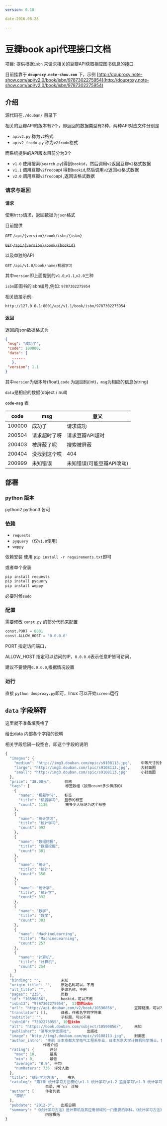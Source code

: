 ```yaml
---
version: 0.10

date:2016.08.28

---
```


# 豆瓣book api代理接口文档


项目: 提供根据`isbn` 来请求相关的豆瓣API获取相应图书信息的接口

目前挂靠于 **`douproxy.note-show.com`** 下，示例 [http://douproxy.note-show.com/api/v2.0/book/isbn/9787302275954](http://douproxy.note-show.com/api/v2.0/book/isbn/9787302275954) 
## 介绍

 源代码在`./douban/` 目录下

 相关的豆瓣API的版本有2个，即返回的数据类型有2种，两种API对应文件分别是
 
- `apiv2.py` 称为`v2`格式
- `apiv2_frodo.py` 称为`v2frodo`格式

而系统提供的API版本目前分为3个
 
 - `v1.0` 使用搜索(`search.py`)得到`bookid`，然后调用`v2`返回豆瓣`v2`格式数据
 - `v1.1` 调用豆瓣`v2frodo`api 得到`bookid`,然后调用`v2`返回`v2`格式数据
 - `v2.0` 调用豆瓣`v2frodo`api ,返回该格式数据

### 请求与返回
  
#### 请求

  使用`http`请求，返回数据为`json`格式

  目前提供
  
  `GET` `/api/{version}/book/isbn/{isbn}`
  
  <s>`GET` `/api/{version}/book/{bookid}`</s>
  
  以及单独的API

  `GET` `/api/v1.0/book/name/机器学习`

  其中`version`即上面提到的`v1.0`,`v1.1`,`v2.0`三种
  
  `isbn`即图书的isbn编号,例如: `9787302275954`
  
  相关链接示例:
  
 `http://127.0.0.1:8001/api/v1.1/book/isbn/9787302275954`
 
#### 返回  
 返回的json数据格式为
 
 ```json
 {
  "msg": "成功了",
  "code": 100000,
  "data": {
  	......
  	},
  "version": 1.1
}
 ```
 其中`version`为版本号(float),`code` 为返回码(int)，`msg`为相应的信息(string)
 
`data`是相应的数据(object / null)

**`code-msg`** 表

 code  |     msg    | 意义
-------|------------|------
100000 | 成功了      | 请求成功
200504 | 请求超时了呀 | 请求豆瓣API超时
200403 | 被屏蔽了呢	  | 搜索被屏蔽
200404 | 没找到这个哎 | 404
200999 | 未知错误 	  | 未知错误(可能豆瓣API改动)


## 部署

### python 版本

python2 python3 皆可

### 依赖

- `requests`
- `pyquery` （仅`v1.0`使用）
- `weppy`

依赖安装 使用 `pip install -r requirements.txt`即可

或者单个安装

```sh
pip install requests
pip install pyquery
pip install weppy
```
必要时候`sudo`

### 配置

需要修改 `const.py` 的部分代码来配置

```python
const.PORT = 8001
const.ALLOW_HOST = '0.0.0.0'
```
PORT 指定访问端口，

ALLOW_HOST 指定可以访问的IP，`0.0.0.0`表示任意IP皆可访问，

建议不要使用`0.0.0.0`,根据情况设置

### 运行

直接 `python douproxy.py`即可，linux 可以开始`screen`运行

## `data` 字段解释

这里就不准备填表格了

给出data 内部各个字段的说明

相关字段后隔一段空白，即这个字段的说明

```python
{
  "images": {
    "medium": "http://img3.douban.com/mpic/s9108113.jpg",    中等尺寸的封面图
    "large": "http://img3.douban.com/lpic/s9108113.jpg",     大封面图
    "small": "http://img3.douban.com/spic/s9108113.jpg"      小封面图
  },
  "price": "38.00元",      价格
  "tags": [                标签数组（按照count多少排序的）
    {
      "name": "机器学习",   标签
      "title": "机器学习",  显示的标签
      "count": 1136        被多少人标记为这个标签
    },
    {
      "name": "统计学习",
      "title": "统计学习",
      "count": 992
    },
    {
      "name": "数据挖掘",
      "title": "数据挖掘",
      "count": 381
    },
    {
      "name": "统计",
      "title": "统计",
      "count": 350
    },
    {
      "name": "统计学",
      "title": "统计学",
      "count": 332
    },
    {
      "name": "数学",
      "title": "数学",
      "count": 303
    },
    {
      "name": "MachineLearning",
      "title": "MachineLearning",
      "count": 257
    },
    {
      "name": "计算机",
      "title": "计算机",
      "count": 254
    }
  ],
  "binding": "",         未知
  "origin_title": "",    原始名称可以，不用
  "alt_title": "",       更改名称，不用
  "pages": "235",        页数
  "id": "10590856",      bookid，可以不用
  "isbn13": "9787302275954",  13位的isbn
  "url": "http://api.douban.com/v2/book/10590856",        豆瓣链接，可以不用
  "translator": [],      译者，作者名字的字符串
  "subtitle": "",        子标题，可以不用
  "isbn10": "7302275955", 10位isbn
  "alt": "https://book.douban.com/subject/10590856/",     未知
  "publisher": "清华大学出版社",		出版社
  "image": "http://img3.douban.com/mpic/s9108113.jpg",    封面图
  "author_intro": "李航 日本京都大学电气工程系毕业，日本东京大学计算机科学博士。曾任职于日本NEC公司中央研究所，微软亚洲研究院高级研究员及主任研究员，现任华为诺亚方舟实验室首席科学家。北京大学、南开大学、西安交通大学客座教授。研究方向包括信息检索、自然语言处理、统计机器学习及数据挖掘。",
                 作者介绍
  "rating": {       评分
    "max": 10,      最高
    "min": 0,       最低
    "average": "8.9", 平均
    "numRaters": 736  评分人数
  },
  "title": "统计学习方法",    书名
  "catalog": "第1章 统计学习方法概论\n1.1 统计学习\n1.2 监督学习\n1.3 统计学习三要素\n1.4 模型评估与模型选择\n1.5 i~则化与交叉验证\n1.6 泛化能力\n1.7 生成模型与判别模型\n1.8 分类问题\n1.9 标注问题\n1.10 回归问题\n本章概要\n继续阅读\n习题\n参考文献\n第2章 感知机\n2.1 感知机模型\n2.2 感知机学习策略\n2.3 感知机学习算法\n本章概要\n继续阅读\n习题\n参考文献\n第3章 众近邻法\n3.1 k近邻算法\n3.2 k近邻模型\n3.3 k近邻法的实现：kd树\n本章概要\n继续阅读\n习题\n参考文献\n第4章 朴素贝叶斯法\n4.1 朴素贝叶斯法的学习与分类\n4.2 朴素贝叶斯法的参数估计\n本章概要\n继续阅读\n习题\n参考文献\n第5章 决策树\n第6章 逻辑斯谛回归与最大熵模型\n第7章 支持向量机\n第8章 提升方法\n第9章 em算法及其推广\n第10章 隐马尔可夫模型\n第11章 条件随机场\n第12章 统计学习方法总结\n附录a 梯度下降法\n附录b 牛顿法和拟牛顿法\n附录c 拉格朗日对偶性\n索引",                    
                  目录，用`\n` 连接
  "author": [     作者列表    
    "李航"
  ],
  "pubdate": "2012-3",   出版日期
  "summary": "《统计学习方法》是计算机及其应用领域的一门重要的学科。《统计学习方法》全面系统地介绍了统计学习的主要方法，特别是监督学习方法，包括感知机、k近邻法、朴素贝叶斯法、决策树、逻辑斯谛回归与最大熵模型、支持向量机、提升方法、EM算法、隐马尔可夫模型和条件随机场等。除第1章概论和最后一章总结外，每章介绍一种方法。叙述从具体问题或实例入手，由浅入深，阐明思路，给出必要的数学推导，便于读者掌握统计学习方法的实质，学会运用。为满足读者进一步学习的需要，书中还介绍了一些相关研究，给出了少量习题，列出了主要参考文献。"
                  内容概括
}
```


